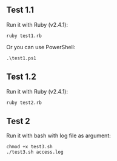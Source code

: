 ## Test 1.1
Run it with Ruby (v2.4.1):
```
ruby test1.rb
```

Or you can use PowerShell:
```
.\test1.ps1
```

## Test 1.2
Run it with Ruby (v2.4.1):
```
ruby test2.rb
```

## Test 2
Run it with bash with log file as argument:
```
chmod +x test3.sh
./test3.sh access.log
```